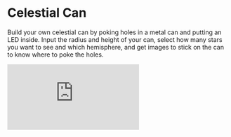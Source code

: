# Celestial Can

Build your own celestial can by poking holes in a metal can and putting an LED inside.
Input the radius and height of your can, select how many stars you want to see and which hemisphere, and get images to stick on the can to know where to poke the holes.

![alt text](https://raw.githubusercontent.com/EmmanuelSchaan/CelestialCan/blob/master/figures/top.pdf)
